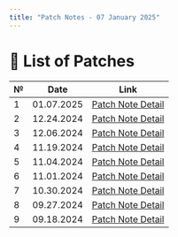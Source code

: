 ```yaml
---
title: "Patch Notes - 07 January 2025"
---
```


# 📝 List of Patches

| № | Date | Link |
|---|------|------|
| 1 | 01.07.2025 | [Patch Note Detail](patches01072025.md) |
| 2 | 12.24.2024 | [Patch Note Detail](patches12242024.md) |
| 3 | 12.06.2024 | [Patch Note Detail](patches12062024.md) |
| 4 | 11.19.2024 | [Patch Note Detail](patchnotes11192024.md) |
| 5 | 11.04.2024 | [Patch Note Detail](patches11042024.md) |
| 6 | 11.01.2024 | [Patch Note Detail](patches11012024.md) |
| 7 | 10.30.2024 | [Patch Note Detail](patches10302024.md) |
| 8 | 09.27.2024 | [Patch Note Detail](patches09262024.md) |
| 9 | 09.18.2024 | [Patch Note Detail](patches09182024.md) |